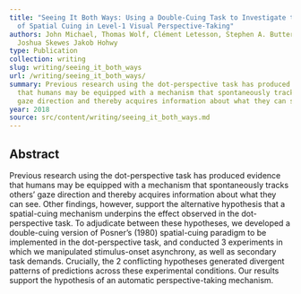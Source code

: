 ```yaml
---
title: "Seeing It Both Ways: Using a Double-Cuing Task to Investigate the Role
  of Spatial Cuing in Level-1 Visual Perspective-Taking"
authors: John Michael, Thomas Wolf, Clément Letesson, Stephen A. Butterfill,
  Joshua Skewes Jakob Hohwy
type: Publication
collection: writing
slug: writing/seeing_it_both_ways
url: /writing/seeing_it_both_ways/
summary: Previous research using the dot-perspective task has produced evidence
  that humans may be equipped with a mechanism that spontaneously tracks others’
  gaze direction and thereby acquires information about what they can see.
year: 2018
source: src/content/writing/seeing_it_both_ways.md
---
```


## Abstract

Previous research using the dot-perspective task has produced evidence that humans may be equipped with a mechanism that spontaneously tracks others’ gaze direction and thereby acquires information about what they can see. Other findings, however, support the alternative hypothesis that a spatial-cuing mechanism underpins the effect observed in the dot-perspective task. To adjudicate between these hypotheses, we developed a double-cuing version of Posner’s (1980) spatial-cuing paradigm to be implemented in the dot-perspective task, and conducted 3 experiments in which we manipulated stimulus-onset asynchrony, as well as secondary task demands. Crucially, the 2 conflicting hypotheses generated divergent patterns of predictions across these experimental conditions. Our results support the hypothesis of an automatic perspective-taking mechanism.
